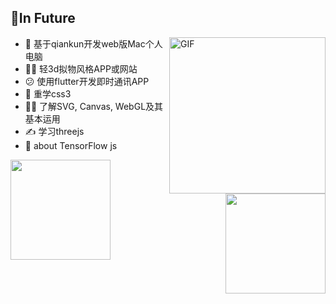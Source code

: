 ## 📝In Future

<img align="right" alt="GIF" width="250px" src="https://i.pinimg.com/originals/e4/26/70/e426702edf874b181aced1e2fa5c6cde.gif" />

- 🚧 基于qiankun开发web版Mac个人电脑
- 🤦‍♂️ 轻3d拟物风格APP或网站
- 😕 使用flutter开发即时通讯APP
- 🤔 重学css3
- 🐱‍🏍 了解SVG, Canvas, WebGL及其基本运用
- ✍️ 学习threejs
- 🤪 about TensorFlow js


<img align="left" height="160px" src="https://github-readme-stats.vercel.app/api?username=buqiyuan&show_icons=true&theme=dracula" />
<img align="right"  height="160px" src="https://github-readme-stats.vercel.app/api/top-langs/?username=buqiyuan&show_icons=true&layout=compact&theme=dracula"/>


